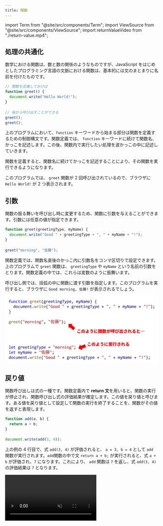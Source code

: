 ```yaml
---
title: 関数
---
```


import Term from "@site/src/components/Term";
import ViewSource from "@site/src/components/ViewSource";
import returnValueVideo from "./return-value.mp4";

## 処理の共通化

数学における関数は、数と数の関係のようなものですが、<Term type="javascript">JavaScript</Term> をはじめとしたプログラミング言語の文脈における<Term strong type="javascriptFunction">関数</Term>は、基本的には<Term type="javascriptStatement">文</Term>のまとまりに名前を付けたものです。

```javascript
// 関数を定義しておけば
function greet() {
  document.write("Hello World!");
}

// 後から呼び出すことができる
greet();
greet();
```

上のプログラムにおいて、`function` キーワードから始まる部分は<Term type="javascriptFunction">関数</Term>を定義するための<Term type="javascriptControlFlow">制御構文</Term>です。<Term type="javascriptFunction">関数</Term>定義では、 `function` キーワードに続けて<Term type="javascriptFunction">関数</Term>名、かっこを記述します。この後、<Term type="javascriptFunction">関数</Term>内で実行したい処理を波かっこの中に記述していきます。

<p><Term type="javascriptFunction">関数</Term>を定義すると、<Term type="javascriptFunction">関数</Term>名に続けてかっこを記述することにより、その<Term type="javascriptFunction">関数</Term>を実行できるようになります。</p>

このプログラムでは、 `greet` <Term type="javascriptFunction">関数</Term>が 2 回呼び出されているので、ブラウザに `Hello World!` が 2 つ表示されます。

## <Term strong type="javascriptParameter">引数</Term>

<p><Term type="javascriptFunction">関数</Term>の振る舞いを呼び出し時に変更するため、<Term type="javascriptFunction">関数</Term>に<Term strong type="javascriptParameter">引数</Term>を与えることができます。<Term type="javascriptParameter">引数</Term>には任意の<Term type="javascriptValue">値</Term>が指定できます。</p>

```javascript
function greet(greetingType, myName) {
  document.write("Good " + greetingType + ", " + myName + "!");
}

greet("morning", "佐藤");
```

<p><Term type="javascriptFunction">関数</Term>定義では、<Term type="javascriptFunction">関数</Term>名直後のかっこ内に<Term type="javascriptParameter">引数</Term>名をコンマ区切りで設定できます。上のプログラムで <code>greet</code> <Term type="javascriptFunction">関数</Term>は、 <code>greetingType</code> や <code>myName</code> という名前の<Term type="javascriptParameter">引数</Term>をとります。<Term type="javascriptFunction">関数</Term>定義の中では、これらは<Term type="javascriptVariable">変数</Term>のように振舞います。</p>

呼び出し側では、括弧の中に<Term type="javascriptFunction">関数</Term>に<Term type="javascriptPass">渡す</Term><Term type="javascriptParameter">引数</Term>を指定します。このプログラムを実行すると、ブラウザに `Good morning, 佐藤!` が表示されるでしょう。

![引数](arguments.png)

## <Term type="javascriptReturnValue">戻り値</Term>

<p><Term type="javascriptFunction">関数</Term>呼び出しは<Term type="javascriptExpression">式</Term>の一種です。<Term type="javascriptFunction">関数</Term>定義内で <strong>return 文</strong>を用いると、<Term type="javascriptFunction">関数</Term>の実行が停止され、<Term type="javascriptFunction">関数</Term>呼び出し<Term type="javascriptExpression">式</Term>の<Term type="javascriptEvaluation">評価</Term>結果が確定します。この値を<Term strong type="javascriptReturnValue">戻り値</Term>と呼びます。ある<Term type="javascriptValue">値</Term>を<Term type="javascriptReturnValue">戻り値</Term>として設定して関数の実行を終了することを、<Term type="javascriptFunction">関数</Term>がその<Term type="javascriptValue">値</Term>を<Term strong type="javascriptReturn">返す</Term>と表現します。</p>

```javascript
function add(a, b) {
  return a + b;
}

document.write(add(3, 4));
```

上の例の 4 行目で、<Term type="javascriptExpression">式</Term> `add(3, 4)` が<Term type="javascriptEvaluation">評価</Term>されると、 `a = 3, b = 4` として `add` <Term type="javascriptFunction">関数</Term>が実行されます。`add`<Term type="javascript">関数</Term>の中で<Term type="javascriptStatement">文</Term> `return a + b;` が実行されると、<Term type="javascriptExpression">式</Term> `a + b` が<Term type="javascriptEvaluation">評価</Term>され、`7` になります。これにより、 `add` <Term type="javascriptFunction">関数</Term>は `7` を<Term type="javascriptReturn">返し</Term>、<Term type="javascriptExpression">式</Term> `add(3, 4)` の<Term type="javascriptEvaluation">評価</Term>結果は `7` となります。

<video src={returnValueVideo} controls autoPlay muted loop />

:::tip <strong>return文</strong>が実行された時点で関数が終了するため、次のように書くことで [if ~ else 文](../07-if-statement/index.md#if--else-if--else)や [|| (OR) 演算子](../06-boolean/index.md/#%E8%AB%96%E7%90%86%E6%BC%94%E7%AE%97%E5%AD%90)の繰り返しを避けつつ、複数の条件のついた処理を実行することができます。

```javascript
let age = 21;
let hasDriverLicense = true;
let isDrunk = true;
function tryToDrive() {
  // if文の実行する式が一行だけの場合、{}を省略できます。
  if (age < 20) return;
  if (hasDriverLicense === false) return;
  if (isDrunk) return;
  document.write("車を運転できます。");
}

```
:::

## <Term type="javascriptVariable">変数</Term>の<Term type="javascriptScope">スコープ</Term>

<p><Term type="javascriptFunction">関数</Term>内で<Term type="javascriptDeclaration">宣言</Term>された<Term type="javascriptVariable">変数</Term>は、<Term type="javascriptFunction">関数</Term>内でのみ有効です。<Term type="javascriptVariable">変数</Term>が有効な範囲のことを、その<Term type="javascriptVariable">変数</Term>の<Term type="javascriptScope" strong>スコープ</Term>と呼んでいます。</p>

<p><Term type="javascriptFunction">関数</Term>外で<Term type="javascriptDeclaration">宣言</Term>された<Term type="javascriptVariable">変数</Term>は<Term type="javascriptFunction">関数</Term>内でも利用できます。</p>

```javascript
let guestCount = 0;

function greet() {
  guestCount = guestCount + 1;
  document.write("あなたは" + guestCount + "人目のお客様です。");
}

greet();
greet();
```

この例における、`greet` <Term type="javascriptFunction">関数</Term>は、呼び出されるたびに `guestCount` に 1 を加えています。

:::caution <Term type="javascriptVariable">変数</Term>の<Term type="javascriptScope" strong>スコープ</Term>

<p><Term type="javascriptScope">スコープ</Term>が終わった<Term type="javascriptVariable">変数</Term>は、その時点で破棄されます。</p>

```javascript
let outer = 0;

function increment() {
  let inner = 0;
  outer = outer + 1;
  inner = inner + 1;
  document.write(outer); // 1ずつ増える
  document.write(inner); // 常に1
}

increment();
increment();
```

:::

## モジュール化

複雑な操作を <Term type="javascriptFunction">関数</Term> として <Term strong type="javascriptModularization">モジュール化</Term> して複数のブロックに分解することで、コードの可読性を上げることができます。
```javascript
// モジュール化前
const string = "☆";
for (let i = 0; i < 10; i++) {
  let result = "";
  for (let j = 0; j < i; j++) {
     result += string;
  }
  document.write(result);
  document.write("<br>");
}
```

```javascript
// モジュール化後
function repeat(string, times) {
  let result = "";
  for (let j = 0; j < times; j++) {
    result += string;
  }
  return result;
}

for (let i = 0; i < 10; i++) {
  document.write(repeat("☆", i));
  document.write("<br>");
}
```
この例における`repeat()`<Term type="javascriptFunction">関数</Term>は、第一<Term type="javascriptParameter">引数</Term>の<Term type="javascriptString">文字列</Term>を第二<Term type="javascriptParameter">引数</Term>回だけ繰り返し足したものを返します。

## 演習

携帯電話料金を計算する<Term type="javascriptFunction">関数</Term>を作ってみましょう。

```javascript
function calculateCost(monthlyDataUse) {
  // ここに処理を書く
}

document.write(calculateCost(3.5));
```

`calculateCost` は、<Term type="javascriptParameter">引数</Term>に月間転送量 `monthlyDataUse` を取り、その月の携帯電話料金を<Term type="javascriptReturnValue">戻り値</Term>として<Term type="javascriptReturn">返す</Term><Term type="javascriptFunction">関数</Term>です。携帯電話料金は、下のルールで決定されるとします。


>　
> - 月間転送量 < 5.0 (GB) のとき、携帯電話料金は 月間転送量 × 600 (円/GB)
> - 月間転送量 >= 5.0 (GB) のとき、携帯電話料金は 3000 (円)
> 

<ViewSource url={import.meta.url} path="_samples/mobile-phone-bill" />
